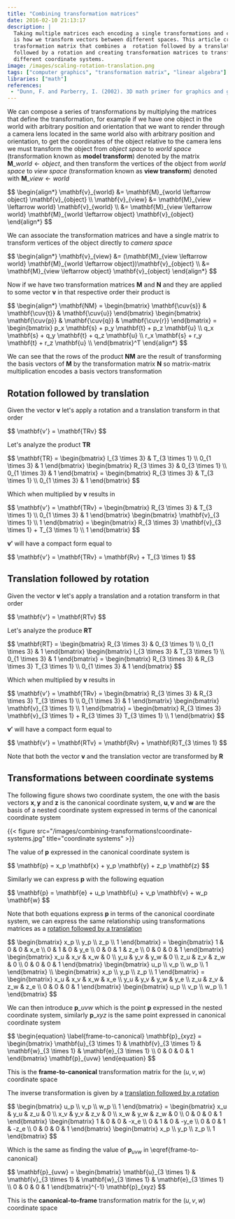 ```yaml
---
title: "Combining transformation matrices"
date: 2016-02-10 21:13:17
description: |
  Taking multiple matrices each encoding a single transformations and combining them
  is how we transform vectors between different spaces. This article creating a
  trasformation matrix that combines a  rotation followed by a translation, a translation
  followed by a rotation and creating transformation matrices to transform between
  different coordinate systems.
image: /images/scaling-rotation-translation.png
tags: ["computer graphics", "transformation matrix", "linear algebra"]
libraries: ["math"]
references:
 - "Dunn, F. and Parberry, I. (2002). 3D math primer for graphics and game development. Plano, Tex.: Wordware Pub."
---
```


We can compose a series of transformations by multiplying the matrices that define the transformation, for example if we have one object in the world with arbitrary position and orientation that we want to render through a camera lens located in the same world also with arbitrary position and orientation, to get the coordinates of the object relative to the camera lens we must transform the object from *object space* to *world space* (transformation known as **model transform**) denoted by the matrix $\mathbf{M}\_{world \leftarrow object}$, and then transform the vertices of the object from *world space* to *view space* (transformation known as **view transform**) denoted with $\mathbf{M}\_{view \leftarrow world}$

<div>$$
\begin{align*}
\mathbf{v}_{world} &= \mathbf{M}_{world \leftarrow object} \mathbf{v}_{object} \\
\mathbf{v}_{view} &= \mathbf{M}_{view \leftarrow world} \mathbf{v}_{world} \\
&= \mathbf{M}_{view \leftarrow world} \mathbf{M}_{world \leftarrow object}  \mathbf{v}_{object}
\end{align*}
$$</div>


We can associate the transformation matrices and have a single matrix to transform vertices of the object directly to *camera space*

<div>$$
\begin{align*}
\mathbf{v}_{view} &= (\mathbf{M}_{view \leftarrow world} \mathbf{M}_{world \leftarrow object})\mathbf{v}_{object} \\
 &= \mathbf{M}_{view \leftarrow object} \mathbf{v}_{object}
\end{align*}
$$</div>

Now if we have two transformation matrices $\mathbf{M}$ and $\mathbf{N}$ and they are applied to some vector $\mathbf{v}$ in that respective order their product is

<div>$$
\begin{align*}
\mathbf{NM} = \begin{bmatrix}
\mathbf{\cuv{s}} &
\mathbf{\cuv{t}} &
\mathbf{\cuv{u}}
\end{bmatrix}
\begin{bmatrix}
\mathbf{\cuv{p}} &
\mathbf{\cuv{q}} &
\mathbf{\cuv{r}}
\end{bmatrix}
= \begin{bmatrix}
p_x \mathbf{s} + p_y \mathbf{t} + p_z \mathbf{u} \\
q_x \mathbf{s} + q_y \mathbf{t} + q_z \mathbf{u} \\
r_x \mathbf{s} + r_y \mathbf{t} + r_z \mathbf{u} \\
\end{bmatrix}^T
\end{align*}
$$</div>

We can see that the rows of the product $\mathbf{NM}$ are the result of transforming the basis vectors of $\mathbf{M}$ by the transformation matrix $\mathbf{N}$ so matrix-matrix multiplication encodes a basis vectors transformation

## Rotation followed by translation

Given the vector $\mathbf{v}$ let's apply a rotation and a translation transform in that order

<div>$$
\mathbf{v'} = \mathbf{TRv}
$$</div>

Let's analyze the product $\mathbf{TR}$

<div>$$
\mathbf{TR} = \begin{bmatrix}
I_{3 \times 3} & T_{3 \times 1} \\
0_{1 \times 3} & 1
\end{bmatrix} \begin{bmatrix}
R_{3 \times 3} & 0_{3 \times 1} \\
0_{1 \times 3} & 1
\end{bmatrix} = \begin{bmatrix}
R_{3 \times 3} & T_{3 \times 1} \\
0_{1 \times 3} & 1
\end{bmatrix}
$$</div>

Which when multiplied by $\mathbf{v}$ results in

<div>$$
\mathbf{v'} = \mathbf{TRv} = \begin{bmatrix}
R_{3 \times 3} & T_{3 \times 1} \\
0_{1 \times 3} & 1
\end{bmatrix} \begin{bmatrix} \mathbf{v}_{3 \times 1} \\ 1 \end{bmatrix} = \begin{bmatrix} R_{3 \times 3} \mathbf{v}_{3 \times 1} + T_{3 \times 1} \\ 1 \end{bmatrix}
$$</div>

$\mathbf{v'}$ will have a compact form equal to

<div>$$
\mathbf{v'} = \mathbf{TRv} = \mathbf{Rv} + T_{3 \times 1}
$$</div>

## Translation followed by rotation

Given the vector $\mathbf{v}$ let's apply a translation and a rotation transform in that order

<div>$$
\mathbf{v'} = \mathbf{RTv}
$$</div>

Let's analyze the produce $\mathbf{RT}$

<div>$$
\mathbf{RT} = \begin{bmatrix}
R_{3 \times 3} & 0_{3 \times 1} \\
0_{1 \times 3} & 1
\end{bmatrix} \begin{bmatrix}
I_{3 \times 3} & T_{3 \times 1} \\
0_{1 \times 3} & 1
\end{bmatrix} = \begin{bmatrix}
R_{3 \times 3} & R_{3 \times 3} T_{3 \times 1} \\
0_{1 \times 3} & 1
\end{bmatrix}
$$</div>

Which when multiplied by $\mathbf{v}$ results in

<div>$$
\mathbf{v'} = \mathbf{TRv} = \begin{bmatrix}
R_{3 \times 3} & R_{3 \times 3} T_{3 \times 1} \\
0_{1 \times 3} & 1
\end{bmatrix} \begin{bmatrix} \mathbf{v}_{3 \times 1} \\ 1 \end{bmatrix} = \begin{bmatrix} R_{3 \times 3} \mathbf{v}_{3 \times 1} + R_{3 \times 3} T_{3 \times 1} \\ 1 \end{bmatrix}
$$</div>

$\mathbf{v'}$ will have a compact form equal to

<div>$$
\mathbf{v'} = \mathbf{RTv} = \mathbf{Rv} + \mathbf{R}T_{3 \times 1}
$$</div>

Note that both the vector $\mathbf{v}$ and the translation vector are transformed by $\mathbf{R}$

## Transformations between coordinate systems

The following figure shows two coordinate system, the one with the basis vectors $\mathbf{x}, \mathbf{y}$ and $\mathbf{z}$ is the canonical coordinate system, $\mathbf{u}, \mathbf{v}$ and $\mathbf{w}$ are the basis of a nested coordinate system expressed in terms of the canonical coordinate system

{{< figure src="/images/combining-transformations!coordinate-systems.jpg" title="coordinate systems" >}}

The value of $\mathbf{p}$ expressed in the canonical coordinate system is

<div>$$
\mathbf{p} = x_p \mathbf{x} + y_p \mathbf{y} + z_p \mathbf{z}
$$</div>

Similarly we can express $\mathbf{p}$ with the following equation

<div>$$
\mathbf{p} = \mathbf{e} + u_p \mathbf{u} + v_p \mathbf{v} + w_p \mathbf{w}
$$</div>

Note that both equations express $\mathbf{p}$ in terms of the canonical coordinate system, we can express the same relationship using transformations matrices as a [rotation followed by a translation](#rotation-followed-by-translation)

<div>$$
\begin{bmatrix} x_p \\ y_p \\ z_p \\ 1 \end{bmatrix} = \begin{bmatrix}
1 & 0 & 0 & x_e \\
0 & 1 & 0 & y_e \\
0 & 0 & 1 & z_e \\
0 & 0 & 0 & 1
\end{bmatrix} \begin{bmatrix}
x_u & x_v & x_w & 0 \\
y_u & y_v & y_w & 0 \\
z_u & z_v & z_w & 0 \\
0 & 0 & 0 & 1
\end{bmatrix} \begin{bmatrix} u_p \\ v_p \\ w_p \\ 1 \end{bmatrix} \\
\begin{bmatrix} x_p \\ y_p \\ z_p \\ 1 \end{bmatrix} = \begin{bmatrix}
x_u & x_v & x_w & x_e \\
y_u & y_v & y_w & y_e \\
z_u & z_v & z_w & z_e \\
0 & 0 & 0 & 1
\end{bmatrix} \begin{bmatrix} u_p \\ v_p \\ w_p \\ 1 \end{bmatrix}
$$</div>

We can then introduce $\mathbf{p}\_{uvw}$ which is the point $\mathbf{p}$ expressed in the nested coordinate system, similarly $\mathbf{p}\_{xyz}$ is the same point expressed in canonical coordinate system

<div>$$
\begin{equation} \label{frame-to-canonical}
\mathbf{p}_{xyz} = \begin{bmatrix}
\mathbf{u}_{3 \times 1} & \mathbf{v}_{3 \times 1} & \mathbf{w}_{3 \times 1} & \mathbf{e}_{3 \times 1} \\
0 & 0 & 0 & 1
\end{bmatrix} \mathbf{p}_{uvw}
\end{equation}
$$</div>

This is the **frame-to-canonical** transformation matrix for the $(u,v,w)$ coordinate space

The inverse transformation is given by a [translation followed by a rotation](#translation-followed-by-rotation)

<div>$$
\begin{bmatrix} u_p \\ v_p \\ w_p \\ 1 \end{bmatrix} = \begin{bmatrix}
x_u & y_u & z_u & 0 \\
x_v & y_v & z_v & 0 \\
x_w & y_w & z_w & 0 \\
0 & 0 & 0 & 1
\end{bmatrix} \begin{bmatrix}
1 & 0 & 0 & -x_e \\
0 & 1 & 0 & -y_e \\
0 & 0 & 1 & -z_e \\
0 & 0 & 0 & 1
\end{bmatrix} \begin{bmatrix} x_p \\ y_p \\ z_p \\ 1 \end{bmatrix}
$$</div>

Which is the same as finding the value of $\mathbf{p}_{uvw}$ in \eqref{frame-to-canonical}

<div>$$
\mathbf{p}_{uvw} = \begin{bmatrix}
\mathbf{u}_{3 \times 1} & \mathbf{v}_{3 \times 1} & \mathbf{w}_{3 \times 1} & \mathbf{e}_{3 \times 1} \\
0 & 0 & 0 & 1
\end{bmatrix}^{-1} \mathbf{p}_{xyz}
$$</div>

This is the **canonical-to-frame** transformation matrix for the $(u,v,w)$ coordinate space


